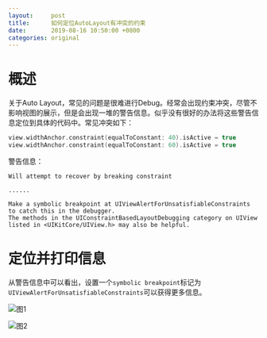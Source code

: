 ```yaml
---
layout:     post
title:      如何定位AutoLayout有冲突的约束
date:       2019-08-16 10:50:00 +0800
categories: original
---
```


# 概述
关于Auto Layout，常见的问题是很难进行Debug。经常会出现约束冲突，尽管不影响视图的展示，但是会出现一堆的警告信息。似乎没有很好的办法将这些警告信息定位到具体的代码中。常见冲突如下：
```swift
view.widthAnchor.constraint(equalToConstant: 40).isActive = true  
view.widthAnchor.constraint(equalToConstant: 60).isActive = true
```

警告信息：
```
Will attempt to recover by breaking constraint 

......

Make a symbolic breakpoint at UIViewAlertForUnsatisfiableConstraints to catch this in the debugger.
The methods in the UIConstraintBasedLayoutDebugging category on UIView listed in <UIKitCore/UIView.h> may also be helpful.
```

# 定位并打印信息
 从警告信息中可以看出，设置一个`symbolic breakpoint`标记为`UIViewAlertForUnsatisfiableConstraints`可以获得更多信息。

![图1](https://raw.githubusercontent.com/xuhongfei/xuhongfei.github.io/master/_images/2019_08_16_001.png)

![图2](https://raw.githubusercontent.com/xuhongfei/xuhongfei.github.io/master/_images/2019_08_16_002.png)